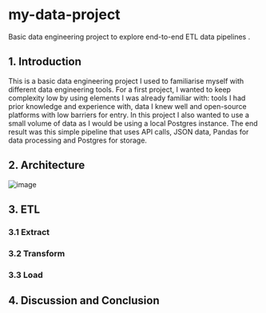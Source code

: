 # my-data-project
Basic data engineering project to explore end-to-end ETL data pipelines .

## 1. Introduction

This is a basic data engineering project I used to familiarise myself with different data engineering tools. For a first project, I wanted to keep complexity low by using elements I was already familiar with: tools I had prior knowledge and experience with, data I knew well and open-source platforms with low barriers for entry. In this project I also wanted to use a small volume of data as I would be using a local Postgres instance. The end result was this simple pipeline that uses API calls, JSON data, Pandas for data processing and Postgres for storage.

## 2. Architecture

![image](https://user-images.githubusercontent.com/49575091/214498912-5ebf2e9d-c889-4e84-b5b2-a09138e2cf68.png)

## 3. ETL

### 3.1 Extract

### 3.2 Transform

### 3.3 Load

## 4. Discussion and Conclusion
